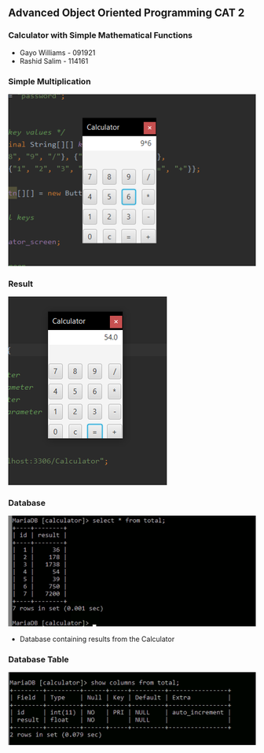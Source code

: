
## Advanced Object Oriented Programming CAT 2

### Calculator with Simple Mathematical Functions

- Gayo Williams - 091921
- Rashid Salim - 114161


### Simple Multiplication
![Multiplication](https://github.com/Rashidsalim/CalculatorFXRMI/blob/master/Screenshots/calculator.png)

### Result
![Result](https://github.com/Rashidsalim/CalculatorFXRMI/blob/master/Screenshots/result.png)

### Database
![Database](https://github.com/Rashidsalim/CalculatorFXRMI/blob/master/Screenshots/database%20screenshot.png)

- Database containing results from the Calculator

### Database Table
![Database Tables](https://github.com/Rashidsalim/CalculatorFXRMI/blob/master/Screenshots/tables.png)